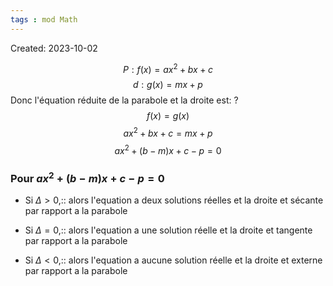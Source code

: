 ```yaml
---
tags : mod Math
---
```

Created: 2023-10-02


$$P:f(x)=ax^2+bx+c$$
$$d:g(x)=mx+p$$
Donc l'équation réduite de la parabole et la droite est:
?
$$f(x)=g(x)$$
$$ax^2+bx+c=mx+p$$
$$ax^2+(b-m)x+c-p=0$$
<!--SR:!2023-12-12,18,285-->

### Pour $ax^2+(b-m)x+c-p=0$
- Si $\Delta>0$,:: alors l'equation a deux solutions réelles et la droite et sécante par rapport a la parabole
<!--SR:!2023-12-13,21,285-->
- Si $\Delta=0$,:: alors l'equation a une solution réelle et la droite et tangente par rapport a la parabole
<!--SR:!2023-11-30,14,230-->
- Si $\Delta<0$,:: alors l'equation a aucune solution réelle et la droite et externe par rapport a la parabole
<!--SR:!2023-11-28,13,246-->